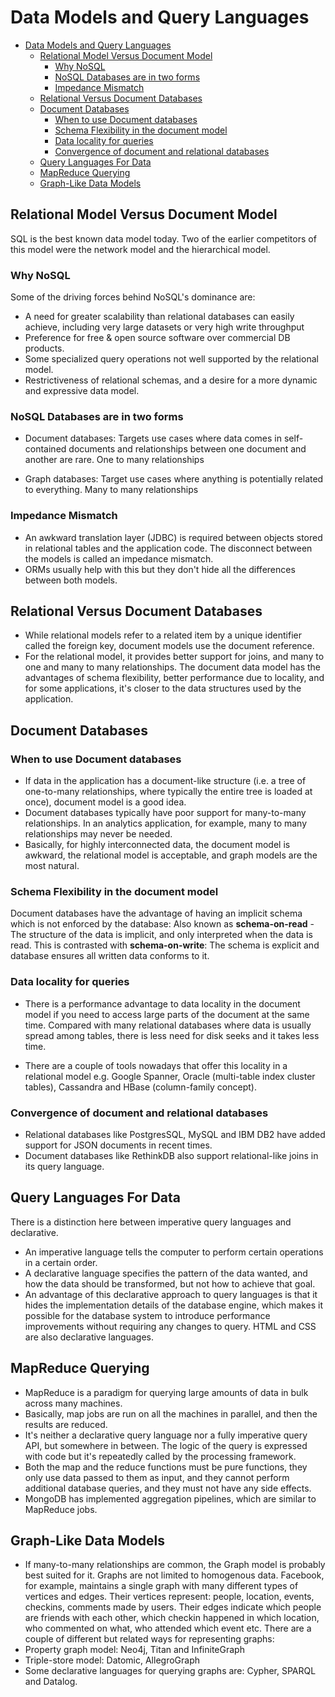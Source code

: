 # Data Models and Query Languages

- [Data Models and Query Languages](#data-models-and-query-languages)
  - [Relational Model Versus Document Model](#relational-model-versus-document-model)
    - [Why NoSQL](#why-nosql)
    - [NoSQL Databases are in two forms](#nosql-databases-are-in-two-forms)
    - [Impedance Mismatch](#impedance-mismatch)
  - [Relational Versus Document Databases](#relational-versus-document-databases)
  - [Document Databases](#document-databases)
    - [When to use Document databases](#when-to-use-document-databases)
    - [Schema Flexibility in the document model](#schema-flexibility-in-the-document-model)
    - [Data locality for queries](#data-locality-for-queries)
    - [Convergence of document and relational databases](#convergence-of-document-and-relational-databases)
  - [Query Languages For Data](#query-languages-for-data)
  - [MapReduce Querying](#mapreduce-querying)
  - [Graph-Like Data Models](#graph-like-data-models)

## Relational Model Versus Document Model

SQL is the best known data model today. Two of the earlier competitors of this model were the network model and the hierarchical model.

### Why NoSQL

Some of the driving forces behind NoSQL's dominance are:

- A need for greater scalability than relational databases can easily achieve, including very large datasets or very high write throughput
- Preference for free & open source software over commercial DB products.
- Some specialized query operations not well supported by the relational model.
- Restrictiveness of relational schemas, and a desire for a more dynamic and expressive data model.

### NoSQL Databases are in two forms

- Document databases: Targets use cases where data comes in self-contained documents and relationships between one document and another are rare. One to many relationships

- Graph databases: Target use cases where anything is potentially related to everything. Many to many relationships

### Impedance Mismatch

- An awkward translation layer (JDBC) is required between objects stored in relational tables and the application code. The disconnect between the models is called an impedance mismatch. 
- ORMs usually help with this but they don't hide all the differences between both models.

## Relational Versus Document Databases

- While relational models refer to a related item by a unique identifier called the foreign key, document models use the document reference.
- For the relational model, it provides better support for joins, and many to one and many to many relationships.
The document data model has the advantages of schema flexibility, better performance due to locality, and for some applications, it's closer to the data structures used by the application.

## Document Databases

### When to use Document databases

- If data in the application has a document-like structure (i.e. a tree of one-to-many relationships, where typically the entire tree is loaded at once), document model is a good idea.
- Document databases typically have poor support for many-to-many relationships. In an analytics application, for example, many to many relationships may never be needed.
- Basically, for highly interconnected data, the document model is awkward, the relational model is acceptable, and graph models are the most natural.

### Schema Flexibility in the document model

Document databases have the advantage of having an implicit schema which is not enforced by the database: Also known as **schema-on-read** - The structure of the data is implicit, and only interpreted when the data is read. This is contrasted with **schema-on-write**: The schema is explicit and database ensures all written data conforms to it.

### Data locality for queries

- There is a performance advantage to data locality in the document model if you need to access large parts of the document at the same time. Compared with many relational databases where data is usually spread among tables, there is less need for disk seeks and it takes less time.

- There are a couple of tools nowadays that offer this locality in a relational model e.g. Google Spanner, Oracle (multi-table index cluster tables), Cassandra and HBase (column-family concept).

### Convergence of document and relational databases

- Relational databases like PostgresSQL, MySQL and IBM DB2 have added support for JSON documents in recent times.
- Document databases like RethinkDB also support relational-like joins in its query language.

## Query Languages For Data

There is a distinction here between imperative query languages and declarative.

- An imperative language tells the computer to perform certain operations in a certain order.
- A declarative language specifies the pattern of the data wanted, and how the data should be transformed, but not how to achieve that goal.
- An advantage of this declarative approach to query languages is that it hides the implementation details of the database engine, which makes it possible for the database system to introduce performance improvements without requiring any changes to query.
HTML and CSS are also declarative languages.

## MapReduce Querying

- MapReduce is a paradigm for querying large amounts of data in bulk across many machines.
- Basically, map jobs are run on all the machines in parallel, and then the results are reduced.
- It's neither a declarative query language nor a fully imperative query API, but somewhere in between. The logic of the query is expressed with code but it's repeatedly called by the processing framework.
- Both the map and the reduce functions must be pure functions, they only use data passed to them as input, and they cannot perform additional database queries, and they must not have any side effects.
- MongoDB has implemented aggregation pipelines, which are similar to MapReduce jobs.

## Graph-Like Data Models

- If many-to-many relationships are common, the Graph model is probably best suited for it.
Graphs are not limited to homogenous data. Facebook, for example, maintains a single graph with many different types of vertices and edges. Their vertices represent: people, location, events, checkins, comments made by users. Their edges indicate which people are friends with each other, which checkin happened in which location, who commented on what, who attended which event etc.
There are a couple of different but related ways for representing graphs:
- Property graph model: Neo4j, Titan and InfiniteGraph
- Triple-store model: Datomic, AllegroGraph
- Some declarative languages for querying graphs are: Cypher, SPARQL and Datalog.

